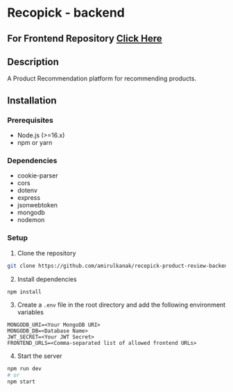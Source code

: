 # Recopick - backend

## For Frontend Repository [Click Here](https://github.com/amirulkanak/recopick-product-review)

## Description
A Product Recommendation platform for recommending products.

## Installation
### Prerequisites
- Node.js (>=16.x)
- npm or yarn

### Dependencies
- cookie-parser
- cors
- dotenv
- express
- jsonwebtoken
- mongodb
- nodemon

### Setup
1. Clone the repository
```bash
git clone https://github.com/amirulkanak/recopick-product-review-backend.git
```
2. Install dependencies
```bash
npm install
```
3. Create a `.env` file in the root directory and add the following environment variables
```env
MONGODB_URI=<Your MongoDB URI>
MONGODB_DB=<Database Name>
JWT_SECRET=<Your JWT Secret>
FRONTEND_URLS=<Comma-separated list of allowed frontend URLs>
```
4. Start the server
```bash
npm run dev
# or 
npm start
```